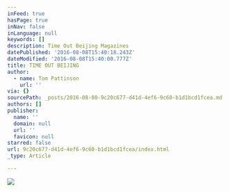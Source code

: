 ```yaml
---
inFeed: true
hasPage: true
inNav: false
inLanguage: null
keywords: []
description: Time Out Beijing Magazines
datePublished: '2016-08-08T15:40:18.243Z'
dateModified: '2016-08-08T15:40:00.777Z'
title: TIME OUT BEIJING
author:
  - name: Tom Pattinson
    url: ''
via: {}
sourcePath: _posts/2016-08-08-9c20c677-d41d-4ef6-9c60-b1d1bcd1fcea.md
authors: []
publisher:
  name: ''
  domain: null
  url: ''
  favicon: null
starred: false
url: 9c20c677-d41d-4ef6-9c60-b1d1bcd1fcea/index.html
_type: Article

---
```

![](https://the-grid-user-content.s3-us-west-2.amazonaws.com/05bcbfe7-f26a-4252-b0b9-087eddd44b2e.png)